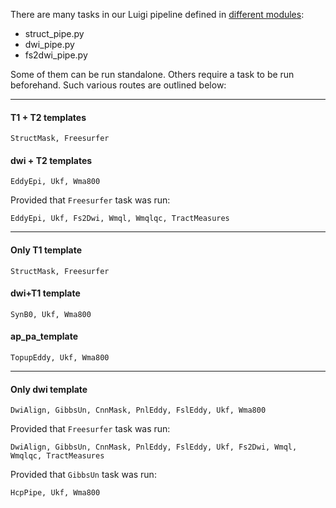 There are many tasks in our Luigi pipeline defined in [different modules](../workflows):

* struct_pipe.py
* dwi_pipe.py
* fs2dwi_pipe.py

Some of them can be run standalone. Others require a task to be run beforehand. Such various routes are outlined below:

---

#### T1 + T2 templates

    StructMask, Freesurfer
    
#### dwi + T2 templates

    EddyEpi, Ukf, Wma800
    
Provided that `Freesurfer` task was run:

    EddyEpi, Ukf, Fs2Dwi, Wmql, Wmqlqc, TractMeasures
    
---

#### Only T1 template

    StructMask, Freesurfer
    
#### dwi+T1 template

    SynB0, Ukf, Wma800

#### ap_pa_template

    TopupEddy, Ukf, Wma800

---
    
#### Only dwi template

    DwiAlign, GibbsUn, CnnMask, PnlEddy, FslEddy, Ukf, Wma800
    
Provided that `Freesurfer` task was run:

    DwiAlign, GibbsUn, CnnMask, PnlEddy, FslEddy, Ukf, Fs2Dwi, Wmql, Wmqlqc, TractMeasures

Provided that `GibbsUn` task was run:

    HcpPipe, Ukf, Wma800
